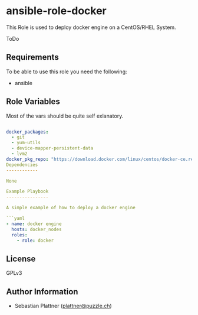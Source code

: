 ansible-role-docker
=============================

This Role is used to deploy docker engine on a CentOS/RHEL System.

ToDo

Requirements
------------

To be able to use this role you need the following:
* ansible

Role Variables
--------------

Most of the vars should be quite self exlanatory.

```yaml

docker_packages:
  - git
  - yum-utils
  - device-mapper-persistent-data
  - lvm2
docker_pkg_repo: "https://download.docker.com/linux/centos/docker-ce.repo"
Dependencies
------------

None

Example Playbook
----------------

A simple example of how to deploy a docker engine

```yaml
- name: docker engine
  hosts: docker_nodes
  roles:
    - role: docker
```

License
-------

GPLv3

Author Information
------------------

* Sebastian Plattner (plattner@puzzle.ch)
